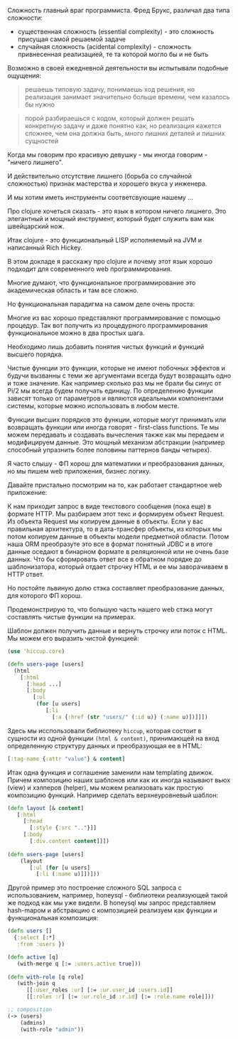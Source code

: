 
Сложность главный враг программиста.
Фред Брукс, различал два типа сложности:

* существенная сложность (essential complexity) - это сложность присущая самой решаемой задаче
* случайная сложность (acidental complexity) - сложность привнесенная реализацией, те та которой могло бы и не быть

Возможно в своей ежедневной деятельности вы испытывали подобные ощущения:

> решаешь типовую задачу, понимаешь ход решения, но реализация занимает значительно больше времени, чем казалось
бы нужно

> порой разбираешься с кодом, который должен решать конкретную задачу и даже понятно как, но реализация кажется сложнее, чем она должна быть, много лишних деталей и лишних сущностей

Когда мы говорим про красивую девушку - мы иногда говорим - "ничего лишнего". 

И действительно отсутствие лишнего (борьба со случайной сложностью) признак мастерства и хорошего вкуса у инженера. 

И мы хотим иметь инструменты соответсвующие нашему ...

Про clojure хочеться сказать - это язык в котором ничего лишнего. 
Это элегантный и мощный инструмент, который будет служить вам как швейцарский нож.

Итак clojure - это функциональный LISP исполняемый на JVM и написанный Rich Hickey.

В этом докладе я расскажу про clojure и почему этот язык хорошо подходит для современного web программирования.

Многие думают, что функциональное программирование это академическая область и там все сложно.

Но функциональная парадигма на самом деле очень проста:

Многие из вас хорошо представляют программирование с помощью процедур. Так вот получить из
процедурного программирования функциональное можно в два простых шага.

Необходимо лишь добавить понятия чистых функций и функций высшего порядка.

Чистые функции это функции, которые не имеют побочных эффектов и будучи вызванны с теми же аргументами
всегда будут возвращать одно и тоже значение. Как например сколько раз мы не брали бы синус от Pi/2 мы всегда будем получать единицу. По определению функции зависят только от параметров и являются идеальными компонентами системы, которые можно использовать в любом месте.

Функции высших порядков это функции, которые могут принимать или возвращать функции или иногда говорят - first-class functions. Те мы можем передавать и создавать вычесления также как мы передаем и модифицируем данные. Это мощный
механизм абстракции (например способный упразнить более половины паттернов банды четырех).

Я часто слышу - ФП хорош для математики и преобразования данных, но мы пишем web приложения, бизнес логику.

Давайте пристально посмотрим на то, как работает стандартное web приложение:

К нам приходит запрос в виде текстового сообщения (пока еще) в формате HTTP.
Мы разбираем этот текс и формируем объект Request.
Из объекта Request мы копируем данные в объекты. Если у вас правильная архитектура, то в дата-трансфер объекты,
из которых мы потом копируем данные в объекты модели предметной области. Потом наша ORM преобразуте это все в формат
понятный JDBC и в итоге данные оседают в бинарном формате в реляционной или не очень базе данных.
Что бы сформровать ответ все в обратном порядке до шаблонизатора, который отдает строчку HTML и ее мы заворачиваем
в HTTP ответ.

Но постойте львиную долю стэка составляет преобразование данных, для которого ФП хорош.

Продемонстрирую то, что большую часть нашего web стэка могут составлять чистые функции на примерах.

Шаблон должен получить данные и вернуть строчку или поток с HTML. Мы можем его выразить чистой функцией:

```clojure
(use 'hiccup.core)

(defn users-page [users]
  (html 
    [:html
      [:head ...]
      [:body
        [:ul
         (for [u users]
            [:li 
              [:a {:href (str "users/" (:id u)} (:name u)])]]])
```

Здесь мы исспользовали библиотеку `hiccup`, которая состоит в сущности из одной функции
`(html & content)`, принимающей на вход определенную структуру данных и преобразующая ее в HTML:

```clojure
[:tag-name {:attr "value"} & content]
```

Итак одна функция и соглашение заменили нам templating движок. Причем композицию
наших шаблонов или как их иногда называют вьюх (view) и хэлперов (helper), 
мы можем реализовать как простую композицию функций.
Например сделать верхнеуровневый шаблон:

```clojure
(defn layout [& content]
   [:html
     [:head 
       [:style {:src ".."}]]
     [:body
       [:div.content content]]])
       
(defn users-page [users]
    (layout 
       [:ul (for [u users]
         [:li (:name u)]])]))
```

Другой пример это построение сложного SQL запроса с использованием,
например, honeysql - библиотеки реализующей такой же подход как мы уже видели.
В honeysql мы запрос представляем hash-mapом и абстракцию с композицией реализуем 
как функции и функциональная композиция:

```clojure
(defn users []
  {:select [:*]  
   :from :users })

(defn active [q]
   (with-merge q [:= :users.active true]))
   
(defn with-role [q role]
   (with-join q 
      [[:user_roles :ur] [:= :ur.user_id :users.id]]
      [[:roles :r] [:= :ur.role_id :r.id] [:= :role.name role]]))

;; composition      
(-> (users)
    (admins)
    (with-role "admin"))
```




